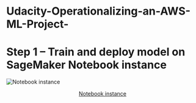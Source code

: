 # Udacity-Operationalizing-an-AWS-ML-Project-

# Step 1 – Train and deploy model on SageMaker Notebook instance 

![Notebook instance](https://github.com/ChrisLMills/Udacity-Operationalizing-an-AWS-ML-Project-/assets/31799634/e848857c-4815-42b3-9ea0-5dfed818bd90)
<center><ins>Notebook instance</center>
